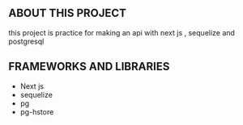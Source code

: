 ## ABOUT THIS PROJECT

this project is practice for making an api with next js , sequelize and postgresql

## FRAMEWORKS AND LIBRARIES

- Next js
- sequelize
- pg
- pg-hstore
